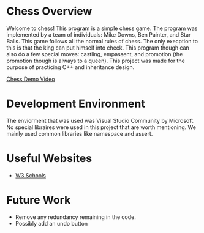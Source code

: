 # Chess Overview
Welcome to chess!  This program is a simple chess game.  The program was implemented by a team of individuals: Mike Downs, Ben Painter, and Star Balls.  This game follows all the normal rules of chess. The only execption to this is that the king can put himself into check.  This program though can also do a few special moves: castling, empassent, and promotion (the promotion though is always to a queen).  This project was made for the purpose of practicing C++ and inheritance design.

[Chess Demo Video](http://youtu.be/jHIPYRCUFC8?hd=1)

# Development Environment

The enviorment that was used was Visual Studio Community by Microsoft.  No special libraires were used in this project that are worth mentioning.  We mainly used common libraries like namespace and assert.

# Useful Websites
* [W3 Schools ](https://www.w3schools.com/cpp/default.asp)

# Future Work
* Remove any redundancy remaining in the code.
* Possibly add an undo button
